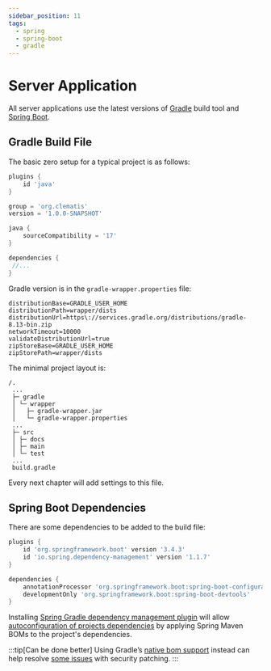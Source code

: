 ```yaml
---
sidebar_position: 11
tags:
  - spring
  - spring-boot
  - gradle
---
```


# Server Application

All server applications use the latest versions of [Gradle](https://gradle.org/)
build tool and [Spring Boot](https://spring.io/projects/spring-boot).

## Gradle Build File

The basic zero setup for a typical project is as follows:

````gradle title="build.gradle"
plugins {
    id 'java'    
}

group = 'org.clematis'
version = '1.0.0-SNAPSHOT'

java {
    sourceCompatibility = '17'
}

dependencies {
 //...
}    
````
Gradle version is in the `gradle-wrapper.properties` file:
````
distributionBase=GRADLE_USER_HOME
distributionPath=wrapper/dists
distributionUrl=https\://services.gradle.org/distributions/gradle-8.13-bin.zip
networkTimeout=10000
validateDistributionUrl=true
zipStoreBase=GRADLE_USER_HOME
zipStorePath=wrapper/dists

````
The minimal project layout is:
````
/.
 ...
 ├─ gradle
 │ └─ wrapper
 │   ├─ gradle-wrapper.jar
 │   └─ gradle-wrapper.properties
 ... 
 ├─ src
 │ ├─ docs
 │ ├─ main
 │ └─ test
 ...
 build.gradle 
````
Every next chapter will add settings to this file.

## Spring Boot Dependencies

There are some dependencies to be added to the build file:

````gradle title="build.gradle"
plugins {
    id 'org.springframework.boot' version '3.4.3'
    id 'io.spring.dependency-management' version '1.1.7'   
}

dependencies {
    annotationProcessor 'org.springframework.boot:spring-boot-configuration-processor'
    developmentOnly 'org.springframework.boot:spring-boot-devtools'
}  
````
Installing [Spring Gradle dependency management plugin](https://plugins.gradle.org/plugin/io.spring.dependency-management)
will allow [autoconfiguration of projects dependencies](https://docs.spring.io/spring-boot/gradle-plugin/managing-dependencies.html)
by applying Spring Maven BOMs to the project's dependencies.    

:::tip[Can be done better]
Using Gradle’s [native bom support](https://docs.spring.io/spring-boot/gradle-plugin/managing-dependencies.html#managing-dependencies.gradle-bom-support) instead can help resolve
[some issues](https://nexocode.com/blog/posts/spring-dependencies-in-gradle/) with 
security patching.
:::

